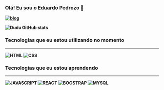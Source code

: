 ### <strong>Olá! Eu sou o Eduardo Pedrozo<strong> 👋
[![blog](https://img.shields.io/badge/LinkedIn-0077B5?style=for-the-badge&logo=linkedin&logoColor=white)](https://www.linkedin.com/in/eduardo-pedrozo-847a1a226/)


![Dudu GitHub stats](https://github-readme-stats.vercel.app/api?username=Dudu-MP&show_icons=true&theme=dracula)

### <strong>Tecnologias que eu estou utilizando no momento<strong>
<hr>
<div style="display: inline_block">
<img algin="center" alt="HTML" src="https://img.shields.io/badge/HTML5-E34F26?style=for-the-badge&logo=html5&logoColor=white"/>
<img algin="center" alt="CSS" src="https://img.shields.io/badge/CSS3-1572B6?style=for-the-badge&logo=css3&logoColor=white"/>
</div>

### <strong>Tecnologias que eu estou aprendendo<strong>
<hr>
<div style="display: inline_block">
<img algin="center" alt="JAVASCRIPT" src="https://img.shields.io/badge/JavaScript-F7DF1E?style=for-the-badge&logo=javascript&logoColor=black"/>
<img algin="center" alt="REACT" src="https://img.shields.io/badge/React_Native-20232A?style=for-the-badge&logo=react&logoColor=61DAFB"/>
<img algin="center" alt="BOOSTRAP" src="https://img.shields.io/badge/Bootstrap-563D7C?style=for-the-badge&logo=bootstrap&logoColor=white"/>
<img algin="center" alt="MYSQL" src="https://img.shields.io/badge/MySQL-00000F?style=for-the-badge&logo=mysql&logoColor=white"/>
</div>
